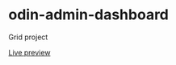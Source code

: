 # odin-admin-dashboard
Grid project

[Live preview](http://raw.githack.com/mart-in-a-jar/odin-admin-dashboard/master/index.html)
